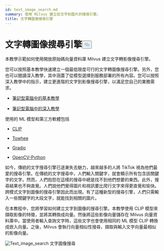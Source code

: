 ```yaml
---
id: text_image_search.md
summary: 使用 Milvus 建立從文字到圖片的搜尋引擎。
title: 文字轉圖像搜尋引擎
---
```

<h1 id="Text-to-Image-Search-Engine" class="common-anchor-header">文字轉圖像搜尋引擎<button data-href="#Text-to-Image-Search-Engine" class="anchor-icon" translate="no">
      <svg translate="no"
        aria-hidden="true"
        focusable="false"
        height="20"
        version="1.1"
        viewBox="0 0 16 16"
        width="16"
      >
        <path
          fill="#0092E4"
          fill-rule="evenodd"
          d="M4 9h1v1H4c-1.5 0-3-1.69-3-3.5S2.55 3 4 3h4c1.45 0 3 1.69 3 3.5 0 1.41-.91 2.72-2 3.25V8.59c.58-.45 1-1.27 1-2.09C10 5.22 8.98 4 8 4H4c-.98 0-2 1.22-2 2.5S3 9 4 9zm9-3h-1v1h1c1 0 2 1.22 2 2.5S13.98 12 13 12H9c-.98 0-2-1.22-2-2.5 0-.83.42-1.64 1-2.09V6.25c-1.09.53-2 1.84-2 3.25C6 11.31 7.55 13 9 13h4c1.45 0 3-1.69 3-3.5S14.5 6 13 6z"
        ></path>
      </svg>
    </button></h1><p>本教學示範如何使用開放原始碼向量資料庫 Milvus 建立文字轉影像搜尋引擎。</p>
<p>您可以按照基本教學快速建立一個最低限度可行的文字轉圖像搜尋引擎。另外，您也可以閱讀深入教學，其中涵蓋了從模型選擇到服務部署的所有內容。您可以按照深入教學中的指示，建立更進階的文字到影像搜尋引擎，以滿足您自己的業務需求。</p>
<ul>
<li><p><a href="https://github.com/towhee-io/examples/blob/main/image/text_image_search/1_build_text_image_search_engine.ipynb">筆記型電腦中的基本教學</a></p></li>
<li><p><a href="https://github.com/towhee-io/examples/blob/main/image/text_image_search/2_deep_dive_text_image_search.ipynb">筆記型電腦中的深入教學</a></p></li>
</ul>
<p>使用的 ML 模型和第三方軟體包括</p>
<ul>
<li><p><a href="https://openai.com/blog/clip/">CLIP</a></p></li>
<li><p><a href="https://towhee.io/">Towhee</a></p></li>
<li><p><a href="https://www.google.com/url?sa=t&amp;rct=j&amp;q=&amp;esrc=s&amp;source=web&amp;cd=&amp;cad=rja&amp;uact=8&amp;ved=2ahUKEwj3nvvEhNj7AhVZSGwGHUFuA6sQFnoECA0QAQ&amp;url=https%3A%2F%2Fgradio.app%2F&amp;usg=AOvVaw0Rmnp2xYgYvkDcMb9d-9TR">Gradio</a></p></li>
<li><p><a href="https://www.google.com/url?sa=t&amp;rct=j&amp;q=&amp;esrc=s&amp;source=web&amp;cd=&amp;cad=rja&amp;uact=8&amp;ved=2ahUKEwjawLa4hNj7AhWrSGwGHSWKD1sQFnoECA0QAQ&amp;url=https%3A%2F%2Fdocs.opencv.org%2F4.x%2Fd6%2Fd00%2Ftutorial_py_root.html&amp;usg=AOvVaw3YMr9iiY-FTDoGSWWqppvP">OpenCV-Python</a></p></li>
</ul>
<p>如今，傳統的文字搜尋引擎已逐漸失去魅力，越來越多的人將 TikTok 視為他們最愛的搜尋引擎。在傳統的文字搜尋中，人們輸入關鍵字，就會顯示所有包含該關鍵字的文字。然而，人們抱怨在這樣的搜尋中總是找不到他們想要的東西。此外，搜尋結果也不夠直覺。人們說他們覺得圖片和視訊要比爬行文字來得更直覺和愉快。跨模式文字到圖像的搜尋引擎因此而出現。有了這種新型的搜尋引擎，人們只需輸入一些關鍵字的大段文字，就能找到相關的圖片。</p>
<p>在本教程中，您將學習如何建立文字到圖像的搜尋引擎。本教學使用 CLIP 模型來擷取影像的特徵，並將其轉換成向量。然後將這些影像向量儲存在 Milvus 向量資料庫中。當使用者輸入查詢文字時，這些文字也會使用相同的 ML 模型 CLIP 轉換成嵌入向量。之後，Milvus 會執行向量相似性搜尋，擷取與輸入文字向量最相似的影像向量。</p>
<p>
  
   <span class="img-wrapper"> <img translate="no" src="/docs/v2.5.x/assets/text_to_image_workflow.png" alt="Text_image_search" class="doc-image" id="text_image_search" />
   </span> <span class="img-wrapper"> <span>文字圖像搜尋</span> </span></p>
